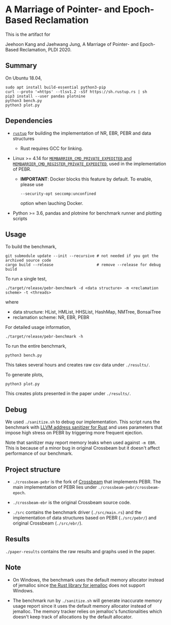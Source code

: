 # A Marriage of Pointer- and Epoch-Based Reclamation

This is the artifact for

Jeehoon Kang and Jaehwang Jung, A Marriage of Pointer- and Epoch-Based Reclamation, PLDI 2020.

## Summary
On Ubuntu 18.04,

```
sudo apt install build-essential python3-pip
curl --proto '=https' --tlsv1.2 -sSf https://sh.rustup.rs | sh
pip3 install --user pandas plotnine
python3 bench.py
python3 plot.py
```

## Dependencies

* [`rustup`](https://rustup.rs/) for building the implementation of NR, EBR, PEBR and data structures
    * Rust requires GCC for linking.

* Linux >= 4.14 for [`MEMBARRIER_CMD_PRIVATE_EXPEDITED` and
  `MEMBARRIER_CMD_REGISTER_PRIVATE_EXPEDITED`](http://man7.org/linux/man-pages/man2/membarrier.2.html),
  used in the implementation of PEBR.
    * **IMPORTANT**: Docker blocks this feature by default. To enable, please use
      ```
      --security-opt seccomp:unconfined
      ```
      option when lauching Docker.

* Python >= 3.6, pandas and plotnine for benchmark runner and plotting scripts

## Usage

To build the benchmark,

```
git submodule update --init --recursive # not needed if you got the archived source code
cargo build --release                   # remove --release for debug build
```

To run a single test,

```
./target/release/pebr-benchmark -d <data structure> -m <reclamation scheme> -t <threads>
```

where

* data structure: HList, HMList, HHSList, HashMap, NMTree, BonsaiTree
* reclamation scheme: NR, EBR, PEBR

For detailed usage information,

```
./target/release/pebr-benchmark -h
```

To run the entire benchmark,

```
python3 bench.py
```

This takes several hours and creates raw csv data under `./results/`.

To generate plots,

```
python3 plot.py
```

This creates plots presented in the paper under `./results/`.


## Debug

We used `./sanitize.sh` to debug our implementation. This script runs the
benchmark with [LLVM address sanitizer for
Rust](https://github.com/japaric/rust-san) and uses parameters that impose high
stress on PEBR by triggering more frequent ejection.

Note that sanitizer may report memory leaks when used against `-m EBR`.
This is because of a minor bug in original Crossbeam but it doesn't affect performance of our benchmark.


## Project structure

* `./crossbeam-pebr` is the fork of
  [Crossbeam](https://github.com/crossbeam-rs/crossbeam) that implements PEBR.
  The main implementation of PEBR lies under
  `./crossbeam-pebr/crossbeam-epoch`.

* `./crossbeam-ebr` is the original Crossbeam source code.

* `./src` contains the benchmark driver (`./src/main.rs`) and the
  implementation of data structures based on PEBR (`./src/pebr/`) and
  original Crossbeam (`./src/ebr/`).


## Results

`./paper-results` contains the raw results and graphs used in the paper.

## Note
* On Windows, the benchmark uses the default memory allocator instead of
  jemalloc since [the Rust library for
  jemalloc](https://crates.io/crates/jemallocator) does not support Windows.

* The benchmark run by `./sanitize.sh` will generate inaccurate memory usage
  report since it uses the default memory allocator instead of jemalloc. The
  memory tracker relies on jemalloc's functionalities which doesn't keep track
  of allocations by the default allocator.

